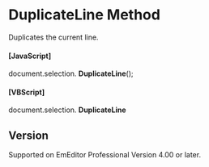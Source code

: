 # DuplicateLine Method

Duplicates the current line.

#### \[JavaScript\]

document.selection. **DuplicateLine**();

#### \[VBScript\]

document.selection. **DuplicateLine**

## Version

Supported on EmEditor Professional Version 4.00 or later.